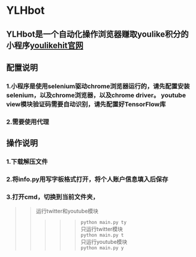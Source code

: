 # YLHbot
## YLHbot是一个自动化操作浏览器赚取youlike积分的小程序[youlikehit官网](https://www.youlikehits.com/stats.php)  
## 配置说明
### 1.小程序是使用selenium驱动chrome浏览器运行的，请先配置安装selenium，以及chrome浏览器，以及chrome driver。  youtube view模块验证码需要自动识别，请先配置好TensorFlow库  
### 2.需要使用代理  
## 操作说明  
### 1.下载解压文件      
### 2.将info.py用写字板格式打开，将个人账户信息填入后保存  
### 3.打开cmd，切换到当前文件夹，
>>运行twitter和youtube模块   
>>>>>`python main.py ty`    
>>只运行twitter模块  
>>>>>`python main.py t`    
>>只运行youtube模块  
>>>>>`python main.py y`    
    
    
